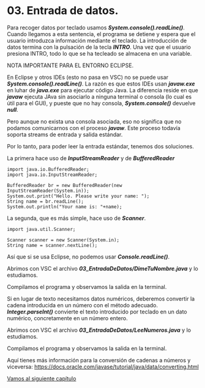 # 03. Entrada de datos.


Para recoger datos por teclado usamos ***System.console().readLine()***. Cuando llegamos a esta sentencia, el programa se detiene y espera que el usuario introduzca información mediante el teclado. La introducción de datos termina con la pulsación de la tecla ***INTRO***. Una vez que el usuario presiona INTRO, todo lo que se ha tecleado se almacena en una variable.

NOTA IMPORTANTE PARA EL ENTORNO ECLIPSE.

En Eclipse y otros IDEs (esto no pasa en VSC) no se puede usar ***System.console().readLine()***. La razón es que estos IDEs usan ***javaw.exe*** en luhar de ***java.exe*** para ejecutar código Java. La diferencia reside en que ***javaw*** ejecuta JAva sin asociarlo a ninguna terminal o consola (lo cual es útil para el GUI), y pueste que no hay consola, ***System.console()*** devuelve ***null***.

Pero aunque no exista una consola asociada, eso no significa que no podamos comunicarnos con el proceso ***javaw***. Este proceso todavía soporta streams de entrada y salida estándar.

Por lo tanto, para poder leer la entrada estándar, tenemos dos soluciones. 

La primera hace uso de ***InputStreamReader*** y de ***BufferedReader***

```
import java.io.BufferedReader;
import java.io.InputStreamReader;

BufferedReader br = new BufferedReader(new InputStreamReader(System.in));
System.out.print("Hello. Please write your name: ");
String name = br.readLine();
System.out.println("Your name is: "+name);
```

La segunda, que es más simple, hace uso de ***Scanner***.
```
import java.util.Scanner;

Scanner scanner = new Scanner(System.in);
String name = scanner.nextLine();
```

Así que si se usa Eclipse, no podemos usar ***Console.readLine()***.


Abrimos con VSC el archivo ***03_EntradaDeDatos/DimeTuNombre.java*** y lo estudiamos.

Compilamos el programa y observamos la salida en la terminal.

Si en lugar de texto necesitamos datos numéricos, deberemos convertir la cadena introducida en un número con el método adecuado. 
***Integer.parseInt()*** convierte el texto introducido por teclado en un dato numérico, concretamente en un número entero.


Abrimos con VSC el archivo ***03_EntradaDeDatos/LeeNumeros.java*** y lo estudiamos.

Compilamos el programa y observamos la salida en la terminal.


Aquí tienes más información para la conversión de cadenas a números y viceversa: https://docs.oracle.com/javase/tutorial/java/data/converting.html


[Vamos al siguiente capítulo](../04_ControlDeFlujo/_Contenido.md)

